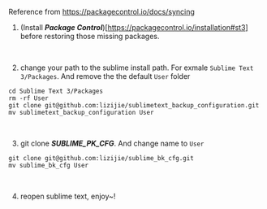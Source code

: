 Reference from https://packagecontrol.io/docs/syncing


1. (Install ***Package Control***)[https://packagecontrol.io/installation#st3] before restoring those missing packages. 
<br>

2. change your path to the sublime install path. For exmale `Sublime Text 3/Packages`. And remove the the default `User` folder
```
cd Sublime Text 3/Packages
rm -rf User
git clone git@github.com:lizijie/sublimetext_backup_configuration.git
mv sublimetext_backup_configuration User
```
<br>

3. git clone ***SUBLIME_PK_CFG***. And change name to `User`
```
git clone git@github.com:lizijie/sublime_bk_cfg.git
mv sublime_bk_cfg User
```
<br>

4. reopen sublime text, enjoy~!





